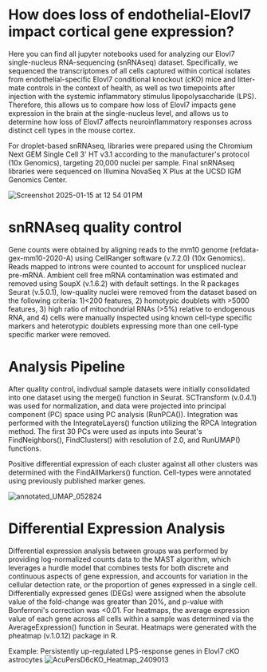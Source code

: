 # How does loss of endothelial-Elovl7 impact cortical gene expression?
Here you can find all jupyter notebooks used for analyzing our Elovl7 single-nucleus RNA-sequencing (snRNAseq) dataset. Specifically, we sequenced the transcriptomes of all cells captured within cortical isolates from endothelial-specific Elovl7 conditional knockout (cKO) mice and litter-mate controls in the context of health, as well as two timepoints after injection with the systemic inflammatory stimulus lipopolysaccharide (LPS). Therefore, this allows us to compare how loss of Elovl7 impacts gene expression in the brain at the single-nucleus level, and allows us to determine how loss of Elovl7 affects neuroinflammatory responses across distinct cell types in the mouse cortex. 

For droplet-based snRNAseq, libraries were prepared using the Chromium Next GEM Single Cell 3' HT v3.1 according to the manufacturer's protocol (10x Genomics), targeting 20,000 nuclei per sample. Final snRNAseq libraries were sequenced on Illumina NovaSeq X Plus at the UCSD IGM Genomics Center.

![Screenshot 2025-01-15 at 12 54 01 PM](https://github.com/user-attachments/assets/90ffae58-6908-428c-8827-0290985700a5)
# snRNAseq quality control
Gene counts were obtained by aligning reads to the mm10 genome (refdata-gex-mm10-2020-A) using CellRanger software (v.7.2.0) (10x Genomics). Reads mapped to introns were counted to account for unspliced nuclear pre-mRNA. Ambient cell free mRNA contamination was estimated and removed using SoupX (v.1.6.2) with default settings. In the R packages Seurat (v.5.0.1), low-quality nuclei were removed from the dataset based on the following criteria: 1)<200 features, 2) homotypic doublets with >5000 features, 3) high ratio of mitochondrial RNAs (>5%) relative to endogenous RNA, and 4) cells were manually inspected using known cell-type specific markers and heterotypic doublets expressing more than one cell-type specific marker were removed.

# Analysis Pipeline
After quality control, indivdual sample datasets were initially consolidated into one dataset using the merge() function in Seurat. SCTransform (v.0.4.1) was used for normalization, and data were projected into principal component (PC) space using PC analysis (RunPCA()). Integration was performed with the IntegrateLayers() function utilizing the RPCA Integration method. The first 30 PCs were used as inputs into Seurat's FindNeighbors(), FindClusters() with resolution of 2.0, and RunUMAP() functions.

Positive differential expression of each cluster against all other clusters was determined with the FindAllMarkers() function. Cell-types were annotated using previously published marker genes. 

![annotated_UMAP_052824](https://github.com/user-attachments/assets/9a2e9dfb-0a9c-4667-9051-7a47866f7c42)

# Differential Expression Analysis
Differential expression analysis between groups was performed by providing log-normalized counts data to the MAST algorithm, which leverages a hurdle model that combines tests for both discrete and continuous aspects of gene expression, and accounts for variation in the cellular detection rate, or the proportion of genes expressed in a single cell. Differentially expressed genes (DEGs) were assigned when the absolute value of the fold-change was greater than 20%, and p-value with Bonferroni's correction was <0.01. For heatmaps, the average expression value of each gene across all cells within a sample was determined via the AverageExpression() function in Seurat. Heatmaps were generated with the pheatmap (v.1.0.12) package in R. 

Example: Persistently up-regulated LPS-response genes in Elovl7 cKO astrocytes
![AcuPersD6cKO_Heatmap_2409013](https://github.com/user-attachments/assets/4c4348f5-cd69-487e-b996-85a47ca968ba)

